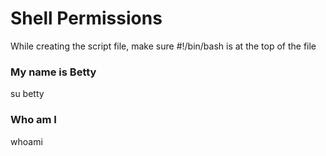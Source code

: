 # Shell Permissions
While creating the script file, make sure #!/bin/bash is at the top of the file

### My name is Betty
su betty

### Who am I
whoami


